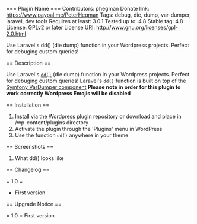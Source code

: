 === Plugin Name ===
Contributors: phegman
Donate link: https://www.paypal.me/PeterHegman
Tags: debug, die, dump, var-dumper, laravel, dev tools
Requires at least: 3.0.1
Tested up to: 4.8
Stable tag: 4.8
License: GPLv2 or later
License URI: http://www.gnu.org/licenses/gpl-2.0.html

Use Laravel's dd() (die dump) function in your Wordpress projects. Perfect for debuging custom queries!

== Description ==

Use Laravel's [`dd()`](https://laravel.com/docs/5.4/helpers#method-dd) (die dump) function in your Wordpress projects. Perfect for debuging custom queries! Laravel's `dd()` function is built on top of the [Symfony VarDumper component](http://symfony.com/doc/current/components/var_dumper.html) **Please note in order for this plugin to work correctly Wordpress Emojis will be disabled**

== Installation ==

1.  Install via the Wordpress plugin repository or download and place in /wp-content/plugins directory
2.  Activate the plugin through the \'Plugins\' menu in WordPress
3.  Use the function `dd()` anywhere in your theme

== Screenshots ==

1. What dd() looks like

== Changelog ==

= 1.0 =
* First version

== Upgrade Notice ==

= 1.0 =
First version
